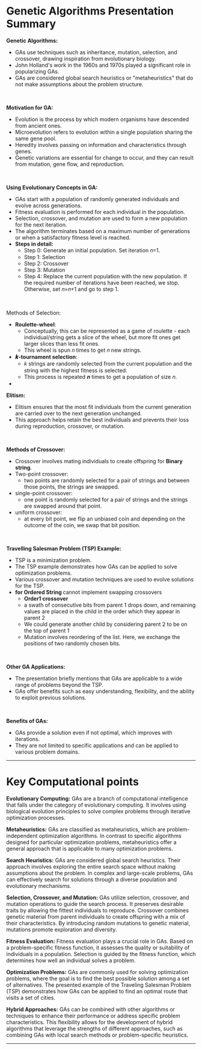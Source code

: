 <h1> Genetic Algorithms Presentation Summary </h1>



<strong>Genetic Algorithms:</strong>
- GAs use techniques such as inheritance, mutation, selection, and crossover, drawing inspiration from evolutionary biology.
- John Holland's work in the 1960s and 1970s played a significant role in popularizing GAs.
- GAs are considered global search heuristics or "metaheuristics" that do not make assumptions about the problem structure.
<br>

<strong> Motivation for GA: </strong>
- Evolution is the process by which modern organisms have descended from ancient ones.
- Microevolution refers to evolution within a single population sharing the same gene pool.
- Heredity involves passing on information and characteristics through genes.
- Genetic variations are essential for change to occur, and they can result from mutation, gene flow, and reproduction.
<br>

<strong> Using Evolutionary Concepts in GA:</strong>
- GAs start with a population of randomly generated individuals and evolve across generations.
- Fitness evaluation is performed for each individual in the population.
- Selection, crossover, and mutation are used to form a new population for the next iteration.
- The algorithm terminates based on a maximum number of generations or when a satisfactory fitness level is reached.
- <b>Steps in detail:</b>
  - Step 0: Generate an initial population. Set iteration 𝑛=1.
  - Step 1: Selection
  - Step 2: Crossover
  - Step 3: Mutation
  - Step 4: Replace the current population with the new population. If the required number of iterations have been reached, we stop. Otherwise, set 𝑛=𝑛+1 and go to step 1.

<br>

<stong> Methods of Selection:</strong>
- <b>Roulette-wheel</b>: 
  - Conceptually, this can be represented as a game of roulette - each individual/string gets a slice of the wheel, but more fit ones get larger slices than less fit ones. 
  - This wheel is spun 𝑛 times to get 𝑛 new strings.
- <b>𝒌-tournament selection</b>: 
  - 𝑘 strings are randomly selected from the current population and the string with the highest fitness is selected.
  - This process is repeated 𝒏 times to get a population of size 𝑛.
- 

<strong>Elitism:</strong>
- Elitism ensures that the most fit individuals from the current generation are carried over to the next generation unchanged.
- This approach helps retain the best individuals and prevents their loss during reproduction, crossover, or mutation.
<br>

<strong>Methods of Crossover:</strong>
- Crossover involves mating individuals to create offspring for <b>Binary string</b>.
- Two-point crossover:
  - two points are randomly selected for a pair of strings and between those points, the strings are swapped.
- single-point crossover:
  - one point is randomly selected for a pair of strings and the strings are swapped around that point.
- uniform crossover:
  - at every bit point, we flip an unbiased coin and depending on the outcome of the coin, we swap that bit position.
<br>

<strong>Travelling Salesman Problem (TSP) Example:</strong>
- TSP is a minimization problem.
- The TSP example demonstrates how GAs can be applied to solve optimization problems.
- Various crossover and mutation techniques are used to evolve solutions for the TSP.
- <b>for Ordered String </b> cannot implement swapping crossovers
  - <b>Order1 crossover</b>
  - a swath of consecutive bits from parent 1 drops down, and remaining values are placed in the child in the order which they appear in parent 2
  - We could generate another child by considering parent 2 to be on the top of  parent 1
  - Mutation involves reordering of the list. Here, we exchange the positions of two randomly chosen bits.

<br>

<strong>Other GA Applications:</strong>
- The presentation briefly mentions that GAs are applicable to a wide range of problems beyond the TSP.
- GAs offer benefits such as easy understanding, flexibility, and the ability to exploit previous solutions.

<br>

<strong>Benefits of GAs:</strong>
- GAs provide a solution even if not optimal, which improves with iterations.
- They are not limited to specific applications and can be applied to various problem domains.

<hr>
<h1>Key Computational points </h1>

<strong>Evolutionary Computing:</strong>
 GAs are a branch of computational intelligence that falls under the category of evolutionary computing. It involves using biological evolution principles to solve complex problems through iterative optimization processes.

<strong>Metaheuristics:</strong> 
GAs are classified as metaheuristics, which are problem-independent optimization algorithms. In contrast to specific algorithms designed for particular optimization problems, metaheuristics offer a general approach that is applicable to many optimization problems.

<strong>Search Heuristics:</strong> 
GAs are considered global search heuristics. Their approach involves exploring the entire search space without making assumptions about the problem. In complex and large-scale problems, GAs can effectively search for solutions through a diverse population and evolutionary mechanisms.

<strong>Selection, Crossover, and Mutation:</strong> 
 GAs utilize selection, crossover, and mutation operations to guide the search process. It preserves desirable traits by allowing the fittest individuals to reproduce. Crossover combines genetic material from parent individuals to create offspring with a mix of their characteristics. By introducing random mutations to genetic material, mutations promote exploration and diversity.

<strong>Fitness Evaluation:</strong> 
 Fitness evaluation plays a crucial role in GAs. Based on a problem-specific fitness function, it assesses the quality or suitability of individuals in a population. Selection is guided by the fitness function, which determines how well an individual solves a problem.

<strong>Optimization Problems:</strong> 
GAs are commonly used for solving optimization problems, where the goal is to find the best possible solution among a set of alternatives. The presented example of the Traveling Salesman Problem (TSP) demonstrates how GAs can be applied to find an optimal route that visits a set of cities.

<strong>Hybrid Approaches:</strong> 
GAs can be combined with other algorithms or techniques to enhance their performance or address specific problem characteristics. This flexibility allows for the development of hybrid algorithms that leverage the strengths of different approaches, such as combining GAs with local search methods or problem-specific heuristics.

<hr>
